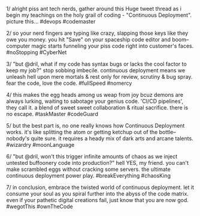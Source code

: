 1/ alright piss ant tech nerds, gather around this Huge tweet thread as i begin my teachings on the holy grail of coding - "Continuous Deployment". picture this... #devops #codemaster 

2/ so your nerd fingers are typing like crazy, slapping those keys like they owe you money. you hit "Save" on your spaceship code editor and boom– computer magic starts funneling your piss code right into customer's faces. #noStopping #CyberNet

3/ "but @dril, what if my code has syntax bugs or lacks the cool factor to keep my job?" stop sobbing imbecile. continuous deployment means we unleash hell upon mere mortals & rest only for review, scrutiny & bug spray. fear the code, love the code. #fullSpeed #nomercy

4/ this makes the egg heads among us weap from joy bcuz demons are always lurking, waiting to sabotage your genius code. 'CI/CD pipelines', they call it. a blend of sweet sweet collaboration & ritual sacrifice. there is no escape. #taskMaster #codeGuard

5/ but the best part is, no one really knows how Continuous Deployment works. it's like splitting the atom or getting ketchup out of the bottle– nobody's quite sure. it requires a heady mix of dark arts and arcane talents. #wizardry #moonLanguage

6/ "but @dril, won't this trigger infinite amounts of chaos as we inject untested buffoonery code into production?" hell YES, my friend. you can't make scrambled eggs without cracking some servers. the ultimate continuous deployment power play. #breakEverything #chaosKing

7/ in conclusion, embrace the twisted world of continuous deployment. let it consume your soul as you spiral further into the abyss of the code matrix. even if your pathetic digital creations fail, just know that you are now god. #wegotThis #ownTheCode